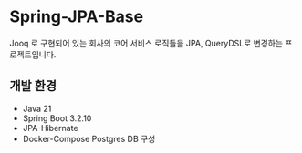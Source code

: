 # Spring-JPA-Base

Jooq 로 구현되어 있는 회사의 코어 서비스 로직들을 JPA, QueryDSL로 변경하는 프로젝트입니다.

## 개발 환경
- Java 21
- Spring Boot 3.2.10
- JPA-Hibernate
- Docker-Compose Postgres DB 구성